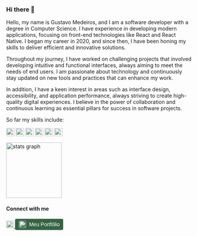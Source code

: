 ### Hi there 👋

Hello, my name is Gustavo Medeiros, and I am a software developer with a degree in Computer Science. I have experience in developing modern applications, focusing on front-end technologies like React and React Native. I began my career in 2020, and since then, I have been honing my skills to deliver efficient and innovative solutions.

Throughout my journey, I have worked on challenging projects that involved developing intuitive and functional interfaces, always aiming to meet the needs of end users. I am passionate about technology and continuously stay updated on new tools and practices that can enhance my work.

In addition, I have a keen interest in areas such as interface design, accessibility, and application performance, always striving to create high-quality digital experiences. I believe in the power of collaboration and continuous learning as essential pillars for success in software projects.

So far my skills include:

<p>  
<img alt="React" src="https://img.shields.io/badge/react%20-%2320232a.svg?&style=for-the-badge&logo=react&logoColor=%2361DAFB" height="22" />
  <img alt="JavaScript" src="https://img.shields.io/badge/javascript%20-%23323330.svg?&style=for-the-badge&logo=javascript&logoColor=%23F7DF1E" height="22" />
  <img alt="Typescript" src="https://img.shields.io/badge/typescript-%23007ACC.svg?style=for-the-badge&logo=typescript&logoColor=white" height="22" />
<img alt="Redux" src="https://img.shields.io/badge/redux-%23593d88.svg?style=for-the-badge&logo=redux&logoColor=white" height="22" />
  <img alt="Next JS" src="https://img.shields.io/badge/Next-black?style=for-the-badge&logo=next.js&logoColor=white" height="22" />
  <img alt="Firebase" src="https://img.shields.io/badge/firebase-%23039BE5.svg?style=for-the-badge&logo=firebase" height="22" />
</p>

<div align="left">
  <img src="https://github-readme-stats.vercel.app/api?%20%20%20hide_title=false&hide_rank=false&show_icons=true&include_all_commits=true&count_private=true&disable_animations=false&theme=dracula&locale=en&hide_border=false&username=Gustavo067" height="150" alt="stats graph"  />
</div>

#### Connect with me

<a href="https://linkedin.com/in/gustavo067" rel="noopener noreferrer">
  <img src="https://img.shields.io/badge/LinkedIn-blue?style=flat-square&logo=Linkedin&logoColor=white"
    alt="Gustavo067 LinkedIn"
    height="20">
</a>

<a href="#" style="text-decoration: none;">
  <div style="display: inline-flex; align-items: center; background-color: #346541; color: white; padding: 5px 10px; border-radius: 4px; font-family: Arial, sans-serif; font-size: 14px; box-shadow: 0 1px 2px rgba(0, 0, 0, 0.2);">
    <img src="https://firebasestorage.googleapis.com/v0/b/portifolio-42c64.appspot.com/o/favicon.ico?alt=media&token=17405a86-9cdd-410c-adaf-a3bf93da8638" alt="Logo" style="width: 20px; height: 20px; border-radius: 3px; margin-right: 8px;">
    <span>Meu Portfólio</span>
  </div>
</a>


